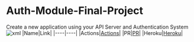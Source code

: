 # Auth-Module-Final-Project
Create a new application using your API Server and Authentication System
![xml]()
|Name|Link|
|----|----|
|Actions|[Actions](https://github.com/Mujahedyousef/Auth-Module-Final-Project/actions)|
|PR|[PR]()|
|Heroku|[Heroku]()|
